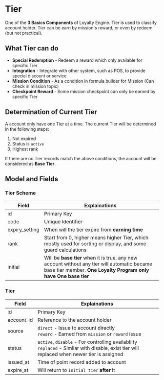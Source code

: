 # Tier
One of the **3 Basics Components** of Loyalty Engine. Tier is used to classify account holder. Tier can be earn by mission's reward, or even by redeem (but not practical).

## What Tier can do
 - **Special Redemption** - Redeem a reward which only available for specific Tier
 - **Integration** - Integrate with other system, such as POS, to provide special discount or service
 - **Mission Condition** - As a condition in formula builder for Mission (Can check in mission topic)
 - **Checkpoint Reward** - Some mission checkpoint can only be earned by specific Tier

## Determination of Current Tier
A account only have one Tier at a time. The current Tier will be determined in the following steps:
 1. Not expired
 2. Status is `active`
 3. Highest rank

If there are no Tier records match the above conditions, the account will be considered as **Base Tier**.

## Model and Fields

### Tier Scheme
|Field|Explainations|
|---|---|
|id|Primary Key|
|code|Unique Identifier|
|expiry_setting|When will the tier expire from **earning time**|
|rank|Start from 0, higher means higher Tier, which mostly used for sorting or display, and some guard calculations|
|initial|Will be **base tier** when it is true, any new account without any tier will automatic became base tier member. **One Loyalty Program only have One base tier**|

### Tier
|Field|Explainations|
|---|---|
|id|Primary Key|
|account_id|Reference to the account holder|
|source|`direct` - Issue to account directly <br />`reward` - Earned from `mission` or `reward` issue|
|status|`active`, `disable` - For controlling availablilty<br /> `replaced` - Similar with disable, exist tier will replaced when newer tier is assigned|
|issued_at|Time of point record added to account|
|expire_at|Will return to `initial tier` **after** it|